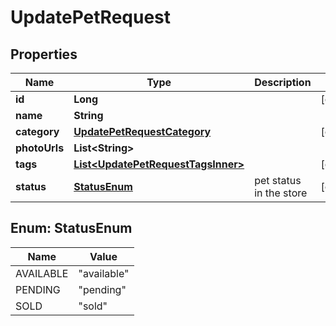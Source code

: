 

# UpdatePetRequest


## Properties

| Name | Type | Description | Notes |
|------------ | ------------- | ------------- | -------------|
|**id** | **Long** |  |  [optional] |
|**name** | **String** |  |  |
|**category** | [**UpdatePetRequestCategory**](UpdatePetRequestCategory.md) |  |  [optional] |
|**photoUrls** | **List&lt;String&gt;** |  |  |
|**tags** | [**List&lt;UpdatePetRequestTagsInner&gt;**](UpdatePetRequestTagsInner.md) |  |  [optional] |
|**status** | [**StatusEnum**](#StatusEnum) | pet status in the store |  [optional] |



## Enum: StatusEnum

| Name | Value |
|---- | -----|
| AVAILABLE | &quot;available&quot; |
| PENDING | &quot;pending&quot; |
| SOLD | &quot;sold&quot; |



